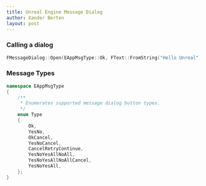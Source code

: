```yaml
---
title: Unreal Engine Message Dialog
author: Xander Berten
layout: post
---
```


### Calling a dialog
``` c++
FMessageDialog::Open(EAppMsgType::Ok, FText::FromString("Hello Unreal"));
```


### Message Types
```cpp
namespace EAppMsgType
{
	/**
	 * Enumerates supported message dialog button types.
	 */
	enum Type
	{
		Ok,
		YesNo,
		OkCancel,
		YesNoCancel,
		CancelRetryContinue,
		YesNoYesAllNoAll,
		YesNoYesAllNoAllCancel,
		YesNoYesAll,
	};
}
```